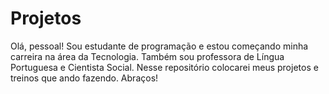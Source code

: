 # Projetos
Olá, pessoal! Sou estudante de programação e estou começando minha carreira na área da Tecnologia. Também sou professora de Língua Portuguesa e Cientista Social. 
Nesse repositório colocarei meus projetos e treinos que ando fazendo. Abraços!